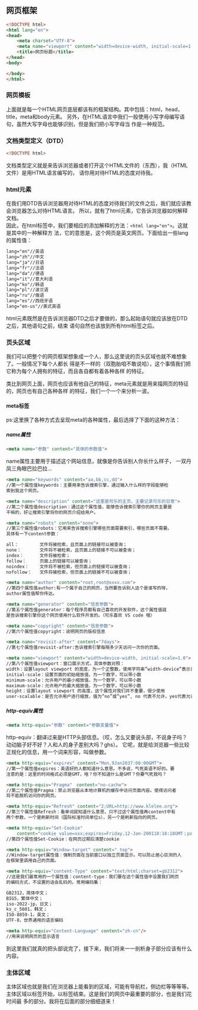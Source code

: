 ## 网页框架
```html
<!DOCTYPE html>
<html lang="en">
<head>
    <meta charset="UTF-8">
    <meta name="viewport" content="width=device-width, initial-scale=1.0">
    <title>网页标题</title>
</head>
<body>

</body>
</html>
```

### 网页模板
上面就是每一个HTML网页底层都该有的框架结构。其中包括：html，head，title，meta和body元素。
另外，在HTML语言中我们一般使用小写字母编写语句，虽然大写字母也能够识别，但是我们把小写字母当
作是一种规范。

### 文档类型定义（DTD）
```html
<!DOCTYPE html>
```
文档类型定义就是来告诉浏览器或者打开这个HTML文件的（东西），我（HTML文件）是用HTML语言编写的，
请你用对待HTML的态度对待我。

### html元素
在我们用DTD告诉浏览器用对待HTML的态度对待我们的文件之后，我们就应该教会浏览器怎么对待HTML语言。
所以，就有了html元素，它告诉浏览器如何解释文档。  
因此，在html标签中，我们要相应的添加解释的方法：`<html lang="en">`。这就是其中的一种解释方
法，它的意思是，这个网页是英文网页。下面给出一些lang的属性值：  

```html
lang="en"//英语
lang="zh"//中文
lang="ja"//日语
lang="fr"//法语
lang="da"//德语
lang="it"//意大利语
lang="ko"//韩语
lang="pl"//波兰语
lang="ru"//俄语
lang="es"//西班牙语
lang="en-us"//美式英语
```


html元素既然是在告诉浏览器DTD之后才要做的，那么起始语句就应该放在DTD之后，其他语句之前，结束
语句自然也该放到所有html标签之后。  

### 页头区域
我们可以把整个的网页框架想象成一个人，那么这里说的页头区域也就不难想象了。一般情况下每个人都长
得是不一样的（双胞胎咱不敢说哈），这个事情我们把它称为每个人拥有的特征，而且各自都有着各种各样
的特征。  

类比到网页上面，网页也应该有他自己的特征，meta元素就是用来描网页的特征的，网页也有自己各种各样
的特征，我们一个一个来分析一波。  

#### meta标签
ps:这里换了各种方式去呈现meta的各种属性，最后选择了下面的这种方法：

##### name属性

```html
<meta name="参数" content="具体的参数值">
```
name属性主要用于描述这个网站信息，就像是你告诉别人你长什么样子，
一双丹凤三角眼巴拉巴拉...  

```html
<meta name="keywords" content="aa,bb,cc,dd">  
//第一个属性值keywords：主要用来告诉搜索引擎，通过输入什么样的字段能够检
索到我这个网页。
```

```html
<meta name="description" content="这里是可乐的主页，主要记录可乐的日常">  
//第二个属性值description：通过这个属性值，能够告诉搜索引擎你的网页主要是
干嘛的，好让搜索引擎将你的网页介绍给用户。
```
```html
<meta name="robots" content="none">  
//第三个属性值robots：它用来告诉搜索引擎哪些页面需要索引，哪些页面不需要。
具体有一下content参数：

all：		文件将被检索，且页面上的链接可以被查询；
none：		文件将不被检索，且页面上的链接不可以被查询；
index：		文件将被检索；
follow：		页面上的链接可以被查询；
noindex：	文件将不被检索，但页面上的链接可以被查询；
nofollow：	文件将被检索，但页面上的链接不可以被查询；
```

```html
<meta name="author" content="root,root@xxxx.com">
//第四个属性值author:有一个属于自己的网页，当然要告诉别人这个是谁写的呀，
author属性值帮你传达。
```

```html
<meta name="generator" content="信息参数">
//第五个属性值generator：每个程序员都有自己喜欢的开发软件，这个属性值就
是告诉搜索引擎你这个网页使用什么软件开发的。（可乐喜欢 VS code 哦）
```

```html
<meta name="copyright" content="信息参数">
//第六个属性值copyright：说明网页的版权信息
```

```html
<meta name="revisit-after" content="7days">
//第七个属性值revisit-after:告诉搜索引擎每隔多少天访问一次你的页面。
```

```html
<meta name="viewport" content="width=device-width, initial-scale=1.0">
//第八个属性值viewport：窗口展示方式，具体参数对照：
width：设置layout viewport 的宽度，为一个正整数，使用字符串”width-device”表示设备宽度
initial-scale：设置页面的初始缩放值，为一个数字，可以带小数
minimum-scale：允许用户的最小缩放值，为一个数字，可以带小数
maximum-scale：允许用户的最大缩放值，为一个数字，可以带小数
height：设置layout viewport 的高度，这个属性对我们并不重要，很少使用
user-scalable：是否允许用户进行缩放，值为”no”或”yes”, no 代表不允许，yes代表允许
```

##### http-equiv属性

```html
<meta http-equiv="参数" content="参数变量值">
```
http-equiv：翻译过来是HTTP头部信息。（哎，怎么又要说头部，不说身子吗？  
动动脑子好不好？人和人的身子差别大吗？ghs）。
它呢，就是给浏览器一些比较正规化的信息，用一个词来形容，叫做参数。

```html
<meta http-equiv="expires" content="Mon,9Jan2037:00:00GMT">
//第一个属性值expires：英语好的人都知道什么意思。不多说，气死英语不好的。要
注意的是：这里的时间格式必须是GMT，啥？你不知道什么是GMT？你要气死我吗？
```

```html
<meta http-equiv="Pragma"　content="no-cache">
//第二个属性值Pragma：禁止浏览器从本地计算机的缓存中访问页面内容。使得访问者
将不能脱机访问你的网页。
```

```html
<meta http-equiv="Refresh" content="2;URL=http://www.klelee.org">
//第三个属性值Refresh：看单词就知道什么意思，只不过这个属性值再content中有
两个参数，一个是刷新时间（国际标准时间单位s），另一个是刷新指向的网页。
```

```html
<meta http-equiv="Set-Cookie"
    content="cookie value=xxx;expires=Friday,12-Jan-200118:18:18GMT；path=/">
//第四个属性值Set-Cookie：在网页过期后清楚cookie
```

```html
<meta http-equiv="Window-target" content="_top">
//Window-target属性值：强制页面在当前窗口以独立页面显示。可以防止居心叵测的人
在框架里调用自己的页面。
```

```html
<meta http-equiv="content-Type" content="text/html;charset=gb2312">
//这是我们最常用的一个属性值：content-type：我们要在这个属性值中设置我们网页
的编码方式，不设置的话会乱码的。常用编码集：

GB2312，简体中文；
BIG5，繁体中文；
iso-2022-jp，日文；
ks_c_5601，韩文；
ISO-8859-1，英文；
UTF-8，世界通用的语言编码
```

```html
<meta http-equiv="Content-Language" content="zh-cn"/>
//用来说明网页的显示语言
```
到这里我们就真的把头部说完了，接下来，我们将来一一剖析身子部分应该有什么内容。

### 主体区域
主体区域也就是我们在浏览器上能看到的区域，可能有导航栏，侧边栏等等等等。
主体区域以标签<body>开始，以</body>标签结束。这是我们的网页中最重要的部分，也是我们花时间最
多的部分。我将在后面的部分细细道来！
